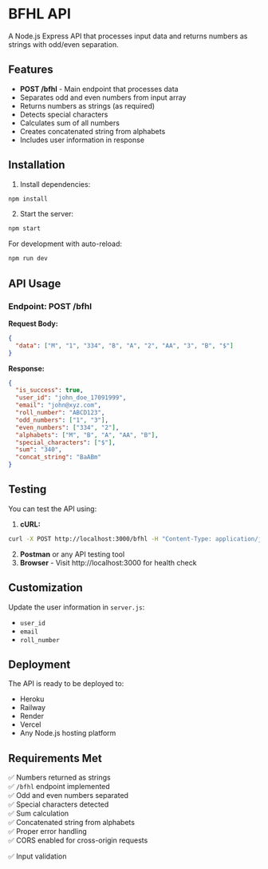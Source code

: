 # BFHL API

A Node.js Express API that processes input data and returns numbers as strings with odd/even separation.

## Features

- **POST /bfhl** - Main endpoint that processes data
- Separates odd and even numbers from input array
- Returns numbers as strings (as required)
- Detects special characters
- Calculates sum of all numbers
- Creates concatenated string from alphabets
- Includes user information in response

## Installation

1. Install dependencies:
```bash
npm install
```

2. Start the server:
```bash
npm start
```

For development with auto-reload:
```bash
npm run dev
```

## API Usage

### Endpoint: POST /bfhl

**Request Body:**
```json
{
  "data": ["M", "1", "334", "B", "A", "2", "AA", "3", "B", "$"]
}
```

**Response:**
```json
{
  "is_success": true,
  "user_id": "john_doe_17091999",
  "email": "john@xyz.com",
  "roll_number": "ABCD123",
  "odd_numbers": ["1", "3"],
  "even_numbers": ["334", "2"],
  "alphabets": ["M", "B", "A", "AA", "B"],
  "special_characters": ["$"],
  "sum": "340",
  "concat_string": "BaABm"
}
```

## Testing

You can test the API using:

1. **cURL:**
```bash
curl -X POST http://localhost:3000/bfhl -H "Content-Type: application/json" -d "{\"data\": [\"M\", \"1\", \"334\", \"B\", \"A\", \"2\", \"AA\", \"3\", \"B\", \"$\"]}"
```

2. **Postman** or any API testing tool
3. **Browser** - Visit http://localhost:3000 for health check

## Customization

Update the user information in `server.js`:
- `user_id`
- `email` 
- `roll_number`

## Deployment

The API is ready to be deployed to:
- Heroku
- Railway
- Render
- Vercel
- Any Node.js hosting platform

## Requirements Met

✅ Numbers returned as strings  
✅ `/bfhl` endpoint implemented  
✅ Odd and even numbers separated  
✅ Special characters detected  
✅ Sum calculation  
✅ Concatenated string from alphabets  
✅ Proper error handling  
✅ CORS enabled for cross-origin requests  

✅ Input validation 
